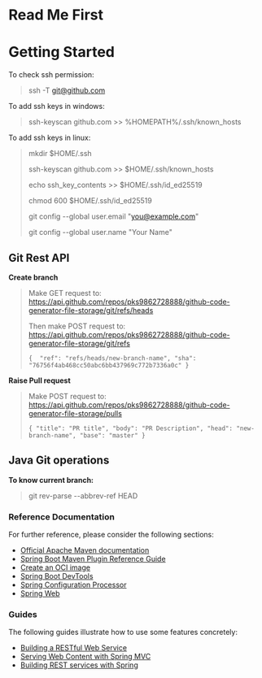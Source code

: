 # Read Me First

# Getting Started

To check ssh permission:
> ssh -T git@github.com

To add ssh keys in windows:
> ssh-keyscan github.com >> %HOMEPATH%/.ssh/known_hosts

To add ssh keys in linux:
> mkdir $HOME/.ssh
> 
> ssh-keyscan github.com >> $HOME/.ssh/known_hosts
>
> echo ssh_key_contents >> $HOME/.ssh/id_ed25519
> 
> chmod 600 $HOME/.ssh/id_ed25519
> 
> git config --global user.email "you@example.com"
> 
> git config --global user.name "Your Name"


## Git Rest API

**Create branch**

> Make GET request to: 
> https://api.github.com/repos/pks9862728888/github-code-generator-file-storage/git/refs/heads
> 
> Then make POST request to:
> https://api.github.com/repos/pks9862728888/github-code-generator-file-storage/git/refs
> 
> `
{ 
"ref": "refs/heads/new-branch-name",
"sha": "76756f4ab468cc50abc6bb437969c772b7336a0c"
}
`

**Raise Pull request**

> Make POST request to:
> https://api.github.com/repos/pks9862728888/github-code-generator-file-storage/pulls
> 
> `
{
"title": "PR title",
"body": "PR Description",
"head": "new-branch-name",
"base": "master"
}
`

## Java Git operations

**To know current branch:**
> git rev-parse --abbrev-ref HEAD

### Reference Documentation
For further reference, please consider the following sections:

* [Official Apache Maven documentation](https://maven.apache.org/guides/index.html)
* [Spring Boot Maven Plugin Reference Guide](https://docs.spring.io/spring-boot/docs/2.7.1/maven-plugin/reference/html/)
* [Create an OCI image](https://docs.spring.io/spring-boot/docs/2.7.1/maven-plugin/reference/html/#build-image)
* [Spring Boot DevTools](https://docs.spring.io/spring-boot/docs/2.7.1/reference/htmlsingle/#using.devtools)
* [Spring Configuration Processor](https://docs.spring.io/spring-boot/docs/2.7.1/reference/htmlsingle/#appendix.configuration-metadata.annotation-processor)
* [Spring Web](https://docs.spring.io/spring-boot/docs/2.7.1/reference/htmlsingle/#web)

### Guides
The following guides illustrate how to use some features concretely:

* [Building a RESTful Web Service](https://spring.io/guides/gs/rest-service/)
* [Serving Web Content with Spring MVC](https://spring.io/guides/gs/serving-web-content/)
* [Building REST services with Spring](https://spring.io/guides/tutorials/rest/)

